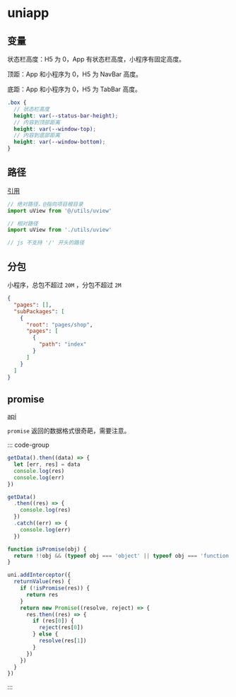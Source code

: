 # uniapp

## 变量

状态栏高度：H5 为 0，App 有状态栏高度，小程序有固定高度。

顶距：App 和小程序为 0，H5 为 NavBar 高度。

底距：App 和小程序为 0，H5 为 TabBar 高度。

```scss
.box {
  // 状态栏高度
  height: var(--status-bar-height);
  // 内容到顶部距离
  height: var(--window-top);
  // 内容到底部距离
  height: var(--window-bottom);
}
```

## 路径

[引用](https://uniapp.dcloud.net.cn/tutorial/page-script.html)

```js
// 绝对路径，@指向项目根目录
import uView from '@/utils/uview'

// 相对路径
import uView from './utils/uview'

// js 不支持 '/' 开头的路径
```

## 分包

小程序，总包不超过 `20M` ，分包不超过 `2M`

```json [pages.json]
{
  "pages": [],
  "subPackages": [
    {
      "root": "pages/shop",
      "pages": [
        {
          "path": "index"
        }
      ]
    }
  ]
}
```

## promise

[api](https://uniapp.dcloud.net.cn/api/)

`promise` 返回的数据格式很奇葩，需要注意。

::: code-group

```js [vue2]
getData().then((data) => {
  let [err, res] = data
  console.log(res)
  console.log(err)
})
```

```js [vue3]
getData()
  .then((res) => {
    console.log(res)
  })
  .catch((err) => {
    console.log(err)
  })
```

```js [main.js]
function isPromise(obj) {
  return !!obj && (typeof obj === 'object' || typeof obj === 'function') && typeof obj.then === 'function'
}

uni.addInterceptor({
  returnValue(res) {
    if (!isPromise(res)) {
      return res
    }
    return new Promise((resolve, reject) => {
      res.then((res) => {
        if (res[0]) {
          reject(res[0])
        } else {
          resolve(res[1])
        }
      })
    })
  }
})
```

:::

